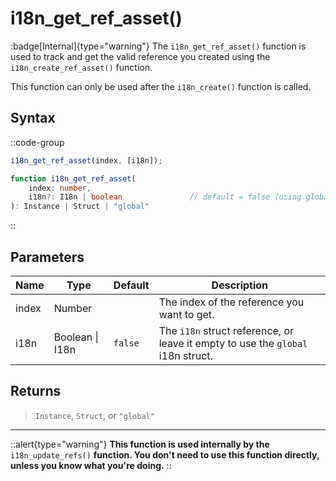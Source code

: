 # i18n_get_ref_asset()

:badge[Internal]{type="warning"} The `i18n_get_ref_asset()` function is used to track and get the valid reference you created using the `i18n_create_ref_asset()` function. 

This function can only be used after the `i18n_create()` function is called.

## Syntax

::code-group
```js [Usage]
i18n_get_ref_asset(index, [i18n]);
```

```ts [Signature]
function i18n_get_ref_asset(
    index: number,
    i18n?: I18n | boolean               // default = false (using global i18n struct)
): Instance | Struct | "global"
```
::

## Parameters

| Name        | Type              | Default      | Description |
|-------------|-------------------|--------------|-------------|
| index       | Number            |              | The index of the reference you want to get. |
| i18n        | Boolean \| I18n | `false`      | The `i18n` struct reference, or leave it empty to use the `global` i18n struct. |

## Returns

> `Instance`, `Struct`, or `"global"`

---

::alert{type="warning"}
**This function is used internally by the** `i18n_update_refs()` **function. You don't need to use this function directly, unless you know what you're doing.**
::
